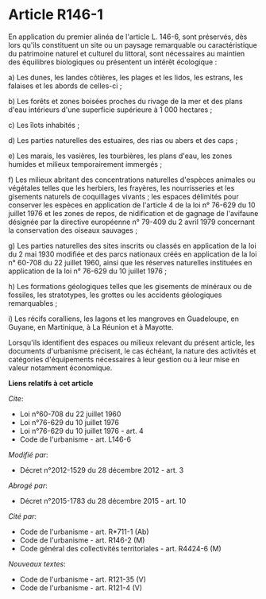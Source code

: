 # Article R146-1

En application du premier alinéa de l'article L. 146-6, sont préservés, dès lors qu'ils constituent un site ou un paysage
remarquable ou caractéristique du patrimoine naturel et culturel du littoral, sont nécessaires au maintien des équilibres
biologiques ou présentent un intérêt écologique : 

a) Les dunes, les landes côtières, les plages et les lidos, les estrans, les falaises et les abords de celles-ci ; 

b) Les forêts et zones boisées proches du rivage de la mer et des plans d'eau intérieurs d'une superficie supérieure à 1 000
hectares ; 

c) Les îlots inhabités ; 

d) Les parties naturelles des estuaires, des rias ou abers et des caps ; 

e) Les marais, les vasières, les tourbières, les plans d'eau, les zones humides et milieux temporairement immergés ; 

f) Les milieux abritant des concentrations naturelles d'espèces animales ou végétales telles que les herbiers, les frayères,
les nourrisseries et les gisements naturels de coquillages vivants ; les espaces délimités pour conserver les espèces en
application de l'article 4 de la loi n° 76-629 du 10 juillet 1976 et les zones de repos, de nidification et de gagnage de
l'avifaune désignée par la directive européenne n° 79-409 du 2 avril 1979 concernant la conservation des oiseaux sauvages ; 

g) Les parties naturelles des sites inscrits ou classés en application de la loi du 2 mai 1930 modifiée et des parcs
nationaux créés en application de la loi n° 60-708 du 22 juillet 1960, ainsi que les réserves naturelles instituées en
application de la loi n° 76-629 du 10 juillet 1976 ; 

h) Les formations géologiques telles que les gisements de minéraux ou de fossiles, les stratotypes, les grottes ou les
accidents géologiques remarquables ; 

i) Les récifs coralliens, les lagons et les mangroves en Guadeloupe, en Guyane, en Martinique, à La Réunion et à Mayotte. 

Lorsqu'ils identifient des espaces ou milieux relevant du présent article, les documents d'urbanisme précisent, le cas
échéant, la nature des activités et catégories d'équipements nécessaires à leur gestion ou à leur mise en valeur notamment
économique.

**Liens relatifs à cet article**

_Cite_:

  - Loi n°60-708 du 22 juillet 1960
  - Loi n°76-629 du 10 juillet 1976
  - Loi n°76-629 du 10 juillet 1976 - art. 4
  - Code de l'urbanisme - art. L146-6

_Modifié par_:

  - Décret n°2012-1529 du 28 décembre 2012 - art. 3

_Abrogé par_:

  - Décret n°2015-1783 du 28 décembre 2015 - art. 10

_Cité par_:

  - Code de l'urbanisme - art. R*711-1 (Ab)
  - Code de l'urbanisme - art. R146-2 (M)
  - Code général des collectivités territoriales - art. R4424-6 (M)

_Nouveaux textes_:

  - Code de l'urbanisme - art. R121-35 (V)
  - Code de l'urbanisme - art. R121-4 (V)
